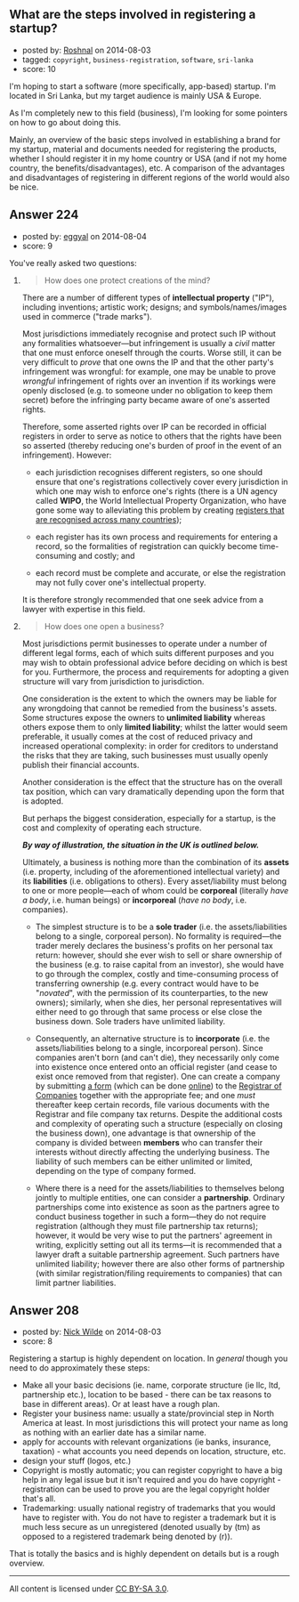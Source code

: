 ## What are the steps involved in registering a startup?

- posted by: [Roshnal](https://stackexchange.com/users/872591/roshnal) on 2014-08-03
- tagged: `copyright`, `business-registration`, `software`, `sri-lanka`
- score: 10

I'm hoping to start a software (more specifically, app-based) startup. I'm located in Sri Lanka, but my target audience is mainly USA & Europe.

As I'm completely new to this field (business), I'm looking for some pointers on how to go about doing this.

Mainly, an overview of the basic steps involved in establishing a brand for my startup, material and documents needed for registering the products, whether I should register it in my home country or USA (and if not my home country, the benefits/disadvantages), etc. A comparison of the advantages and disadvantages of registering in different regions of the world would also be nice.


## Answer 224

- posted by: [eggyal](https://stackexchange.com/users/310184/eggyal) on 2014-08-04
- score: 9

You've really asked two questions:

1. > How does one protect creations of the mind?

    There are a number of different types of **intellectual property** ("IP"), including inventions; artistic work; designs; and symbols/names/images used in commerce ("trade marks").

    Most jurisdictions immediately recognise and protect such IP without any formalities whatsoever&mdash;but infringement is usually a *civil* matter that one must enforce oneself through the courts.  Worse still, it can be very difficult to *prove* that one owns the IP and that the other party's infringement was wrongful: for example, one may be unable to prove *wrongful* infringement of rights over an invention if its workings were openly disclosed (e.g. to someone under no obligation to keep them secret) before the infringing party became aware of one's asserted rights.

    Therefore, some asserted rights over IP can be recorded in official registers in order to serve as notice to others that the rights have been so asserted (thereby reducing one's burden of proof in the event of an infringement).  However:

    * each jurisdiction recognises different registers, so one should ensure that one's registrations collectively cover every jurisdiction in which one may wish to enforce one's rights (there is a UN agency called **WIPO**, the World Intellectual Property Organization, who have gone some way to alleviating this problem by creating [registers that are recognised across many countries](http://www.wipo.int/services/en/index.html#protect));

    * each register has its own process and requirements for entering a record, so the formalities of registration can quickly become time-consuming and costly; and

    * each record must be complete and accurate, or else the registration may not fully cover one's intellectual property.

    It is therefore strongly recommended that one seek advice from a lawyer with expertise in this field.

2. > How does one open a business?

    Most jurisdictions permit businesses to operate under a number of different legal forms, each of which suits different purposes and you may wish to obtain professional advice before deciding on which is best for you.  Furthermore, the process and requirements for adopting a given structure will vary from jurisdiction to jurisdiction.

    One consideration is the extent to which the owners may be liable for any wrongdoing that cannot be remedied from the business's assets.  Some structures expose the owners to **unlimited liability** whereas others expose them to only **limited liability**; whilst the latter would seem preferable, it usually comes at the cost of reduced privacy and increased operational complexity: in order for creditors to understand the risks that they are taking, such businesses must usually openly publish their financial accounts.

    Another consideration is the effect that the structure has on the overall tax position, which can vary dramatically depending upon the form that is adopted.

    But perhaps the biggest consideration, especially for a startup, is the cost and complexity of operating each structure.

    ***By way of illustration, the situation in the UK is outlined below.***

    Ultimately, a business is nothing more than the combination of its **assets** (i.e. property, including of the aforementioned intellectual variety) and its **liabilities** (i.e. obligations to others).  Every asset/liability must belong to one or more people&mdash;each of whom could be **corporeal** (literally *have a body*, i.e. human beings) or **incorporeal** (*have no body*, i.e. companies).

    * The simplest structure is to be a **sole trader** (i.e. the assets/liabilities belong to a single, corporeal person).  No formality is required&mdash;the trader merely declares the business's profits on her personal tax return: however, should she ever wish to sell or share ownership of the business (e.g. to raise capital from an investor), she would have to go through the complex, costly and time-consuming process of transferring ownership (e.g. every contract would have to be "*novated*", with the permission of its counterparties, to the new owners); similarly, when she dies, her personal representatives will either need to go through that same process or else close the business down.  Sole traders have unlimited liability.

    * Consequently, an alternative structure is to **incorporate** (i.e. the assets/liabilities belong to a single, incorporeal person).  Since companies aren't born (and can't die), they necessarily only come into existence once entered onto an official register (and cease to exist once removed from that register).  One can create a company by submitting [a form](http://www.companieshouse.gov.uk/forms/generalForms/IN01_application_to_register_a_company.pdf) (which can be done [online](http://www.companieshouse.gov.uk/promo/webincs/)) to the [Registrar of Companies](http://www.companieshouse.gov.uk/) together with the appropriate fee; and one *must* thereafter keep certain records, file various documents with the Registrar and file company tax returns.  Despite the additional costs and complexity of operating such a structure (especially on closing the business down), one advantage is that ownership of the company is divided between **members** who can transfer their interests without directly affecting the underlying business.  The liability of such members can be either unlimited or limited, depending on the type of company formed.

    * Where there is a need for the assets/liabilities to themselves belong jointly to multiple entities, one can consider a **partnership**.  Ordinary partnerships come into existence as soon as the partners agree to conduct business together in such a form&mdash;they do not require registration (although they must file partnership tax returns); however, it would be very wise to put the partners' agreement in writing, explicitly setting out all its terms&mdash;it is recommended that a lawyer draft a suitable partnership agreement.  Such partners have unlimited liability; however there are also other forms of partnership (with similar registration/filing requirements to companies) that can limit partner liabilities.


## Answer 208

- posted by: [Nick Wilde](https://stackexchange.com/users/454046/nick-wilde) on 2014-08-03
- score: 8

Registering a startup is highly dependent on location. In *general* though you need to do approximately these steps:

- Make all your basic decisions (ie. name, corporate structure (ie llc, ltd, partnership etc.), location to be based - there can be tax reasons to base in different areas). Or at least have a rough plan.
- Register your business name: usually a state/provincial step in North America at least. In most jurisdictions this will protect your name as long as nothing with an earlier date has a similar name.
- apply for accounts with relevant organizations (ie banks, insurance, taxation) - what accounts you need depends on location, structure, etc.
- design your stuff (logos, etc.) 
- Copyright is mostly automatic; you can register copyright to have a big help in any legal issue but it isn't required and you do have copyright - registration can be used to prove you are the legal copyright holder that's all.
- Trademarking: usually national registry of trademarks that you would have to register with. You do not have to register a trademark but it is much less secure as un unregistered (denoted usually by (tm) as opposed to a registered trademark being denoted by (r)).

That is totally the basics and is highly dependent on details but is a rough overview.



---

All content is licensed under [CC BY-SA 3.0](https://creativecommons.org/licenses/by-sa/3.0/).
